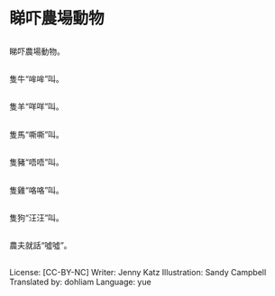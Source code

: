 # 睇吓農場動物

##
睇吓農場動物。

##
隻牛“哞哞”叫。

##
隻羊“咩咩”叫。

##
隻馬“嘶嘶”叫。

##
隻豬“唔唔”叫。

##
隻雞“咯咯”叫。

##
隻狗“汪汪”叫。

##
農夫就話“噓噓”。

##
License: [CC-BY-NC]
Writer: Jenny Katz
Illustration: Sandy Campbell
Translated by: dohliam
Language: yue